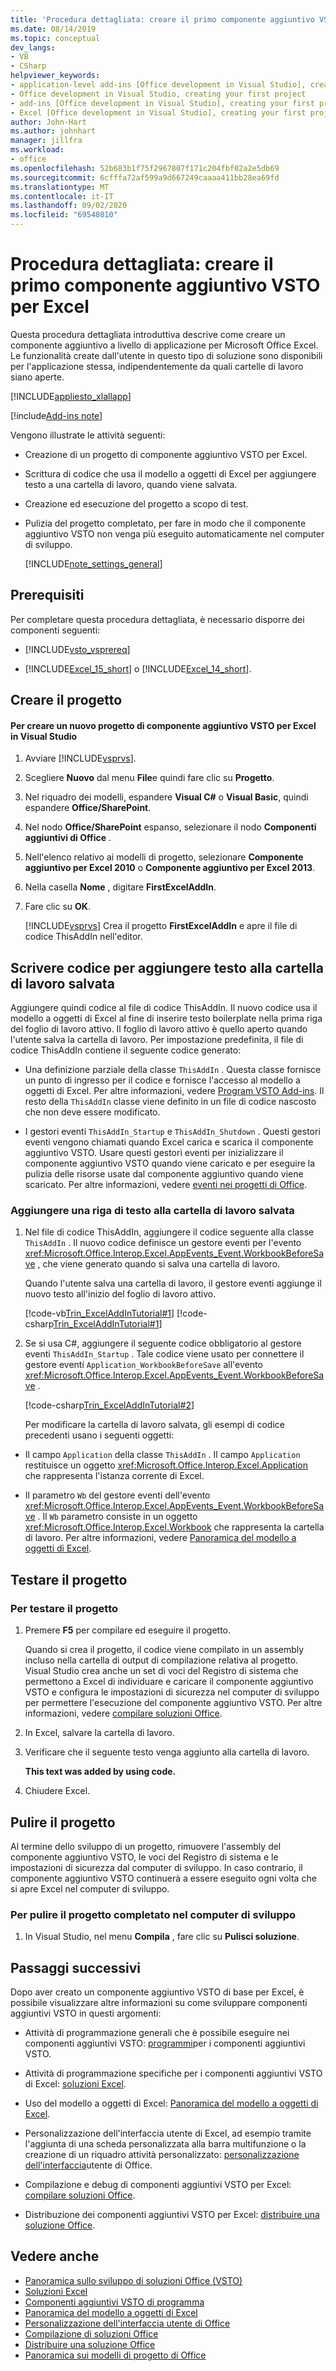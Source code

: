 ```yaml
---
title: 'Procedura dettagliata: creare il primo componente aggiuntivo VSTO per Excel'
ms.date: 08/14/2019
ms.topic: conceptual
dev_langs:
- VB
- CSharp
helpviewer_keywords:
- application-level add-ins [Office development in Visual Studio], creating your first project
- Office development in Visual Studio, creating your first project
- add-ins [Office development in Visual Studio], creating your first project
- Excel [Office development in Visual Studio], creating your first project
author: John-Hart
ms.author: johnhart
manager: jillfra
ms.workload:
- office
ms.openlocfilehash: 52b683b1f75f2967807f171c204fbf02a2e5db69
ms.sourcegitcommit: 6cfffa72af599a9d667249caaaa411bb28ea69fd
ms.translationtype: MT
ms.contentlocale: it-IT
ms.lasthandoff: 09/02/2020
ms.locfileid: "69548010"
---
```

# <a name="walkthrough-create-your-first-vsto-add-in-for-excel"></a>Procedura dettagliata: creare il primo componente aggiuntivo VSTO per Excel
  Questa procedura dettagliata introduttiva descrive come creare un componente aggiuntivo a livello di applicazione per Microsoft Office Excel. Le funzionalità create dall'utente in questo tipo di soluzione sono disponibili per l'applicazione stessa, indipendentemente da quali cartelle di lavoro siano aperte.

 [!INCLUDE[appliesto_xlallapp](../vsto/includes/appliesto-xlallapp-md.md)]

[!include[Add-ins note](includes/addinsnote.md)]

 Vengono illustrate le attività seguenti:

- Creazione di un progetto di componente aggiuntivo VSTO per Excel.

- Scrittura di codice che usa il modello a oggetti di Excel per aggiungere testo a una cartella di lavoro, quando viene salvata.

- Creazione ed esecuzione del progetto a scopo di test.

- Pulizia del progetto completato, per fare in modo che il componente aggiuntivo VSTO non venga più eseguito automaticamente nel computer di sviluppo.

  [!INCLUDE[note_settings_general](../sharepoint/includes/note-settings-general-md.md)]

## <a name="prerequisites"></a>Prerequisiti
 Per completare questa procedura dettagliata, è necessario disporre dei componenti seguenti:

- [!INCLUDE[vsto_vsprereq](../vsto/includes/vsto-vsprereq-md.md)]

- [!INCLUDE[Excel_15_short](../vsto/includes/excel-15-short-md.md)] o [!INCLUDE[Excel_14_short](../vsto/includes/excel-14-short-md.md)].

## <a name="create-the-project"></a>Creare il progetto

#### <a name="to-create-a-new-excel-vsto-add-in-project-in-visual-studio"></a>Per creare un nuovo progetto di componente aggiuntivo VSTO per Excel in Visual Studio

1. Avviare [!INCLUDE[vsprvs](../sharepoint/includes/vsprvs-md.md)].

2. Scegliere **Nuovo** dal menu **File**e quindi fare clic su **Progetto**.

3. Nel riquadro dei modelli, espandere **Visual C#** o **Visual Basic**, quindi espandere **Office/SharePoint**.

4. Nel nodo **Office/SharePoint** espanso, selezionare il nodo **Componenti aggiuntivi di Office** .

5. Nell'elenco relativo ai modelli di progetto, selezionare **Componente aggiuntivo per Excel 2010** o **Componente aggiuntivo per Excel 2013**.

6. Nella casella **Nome** , digitare **FirstExcelAddIn**.

7. Fare clic su **OK**.

     [!INCLUDE[vsprvs](../sharepoint/includes/vsprvs-md.md)] Crea il progetto **FirstExcelAddIn** e apre il file di codice ThisAddIn nell'editor.

## <a name="write-code-to-add-text-to-the-saved-workbook"></a>Scrivere codice per aggiungere testo alla cartella di lavoro salvata
 Aggiungere quindi codice al file di codice ThisAddIn. Il nuovo codice usa il modello a oggetti di Excel al fine di inserire testo boilerplate nella prima riga del foglio di lavoro attivo. Il foglio di lavoro attivo è quello aperto quando l'utente salva la cartella di lavoro. Per impostazione predefinita, il file di codice ThisAddIn contiene il seguente codice generato:

- Una definizione parziale della classe `ThisAddIn` . Questa classe fornisce un punto di ingresso per il codice e fornisce l'accesso al modello a oggetti di Excel. Per altre informazioni, vedere [Program VSTO Add-ins](../vsto/programming-vsto-add-ins.md). Il resto della `ThisAddIn` classe viene definito in un file di codice nascosto che non deve essere modificato.

- I gestori eventi `ThisAddIn_Startup` e `ThisAddIn_Shutdown` . Questi gestori eventi vengono chiamati quando Excel carica e scarica il componente aggiuntivo VSTO. Usare questi gestori eventi per inizializzare il componente aggiuntivo VSTO quando viene caricato e per eseguire la pulizia delle risorse usate dal componente aggiuntivo quando viene scaricato. Per altre informazioni, vedere [eventi nei progetti di Office](../vsto/events-in-office-projects.md).

### <a name="to-add-a-line-of-text-to-the-saved-workbook"></a>Aggiungere una riga di testo alla cartella di lavoro salvata

1. Nel file di codice ThisAddIn, aggiungere il codice seguente alla classe `ThisAddIn` . Il nuovo codice definisce un gestore eventi per l'evento <xref:Microsoft.Office.Interop.Excel.AppEvents_Event.WorkbookBeforeSave> , che viene generato quando si salva una cartella di lavoro.

    Quando l'utente salva una cartella di lavoro, il gestore eventi aggiunge il nuovo testo all'inizio del foglio di lavoro attivo.

    [!code-vb[Trin_ExcelAddInTutorial#1](../vsto/codesnippet/VisualBasic/Trin_ExcelAddInTutorial/ThisAddIn.vb#1)]
    [!code-csharp[Trin_ExcelAddInTutorial#1](../vsto/codesnippet/CSharp/Trin_ExcelAddInTutorial/ThisAddIn.cs#1)]

2. Se si usa C#, aggiungere il seguente codice obbligatorio al gestore eventi `ThisAddIn_Startup` . Tale codice viene usato per connettere il gestore eventi `Application_WorkbookBeforeSave` all'evento <xref:Microsoft.Office.Interop.Excel.AppEvents_Event.WorkbookBeforeSave> .

    [!code-csharp[Trin_ExcelAddInTutorial#2](../vsto/codesnippet/CSharp/Trin_ExcelAddInTutorial/ThisAddIn.cs#2)]

   Per modificare la cartella di lavoro salvata, gli esempi di codice precedenti usano i seguenti oggetti:

- Il campo `Application` della classe `ThisAddIn` . Il campo `Application` restituisce un oggetto <xref:Microsoft.Office.Interop.Excel.Application> che rappresenta l'istanza corrente di Excel.

- Il parametro `Wb` del gestore eventi dell'evento <xref:Microsoft.Office.Interop.Excel.AppEvents_Event.WorkbookBeforeSave> . Il `Wb` parametro consiste in un oggetto <xref:Microsoft.Office.Interop.Excel.Workbook> che rappresenta la cartella di lavoro. Per altre informazioni, vedere [Panoramica del modello a oggetti di Excel](../vsto/excel-object-model-overview.md).

## <a name="test-the-project"></a>Testare il progetto

### <a name="to-test-the-project"></a>Per testare il progetto

1. Premere **F5** per compilare ed eseguire il progetto.

     Quando si crea il progetto, il codice viene compilato in un assembly incluso nella cartella di output di compilazione relativa al progetto. Visual Studio crea anche un set di voci del Registro di sistema che permettono a Excel di individuare e caricare il componente aggiuntivo VSTO e configura le impostazioni di sicurezza nel computer di sviluppo per permettere l'esecuzione del componente aggiuntivo VSTO. Per altre informazioni, vedere [compilare soluzioni Office](../vsto/building-office-solutions.md).

2. In Excel, salvare la cartella di lavoro.

3. Verificare che il seguente testo venga aggiunto alla cartella di lavoro.

     **This text was added by using code.**

4. Chiudere Excel.

## <a name="clean-up-the-project"></a>Pulire il progetto
 Al termine dello sviluppo di un progetto, rimuovere l'assembly del componente aggiuntivo VSTO, le voci del Registro di sistema e le impostazioni di sicurezza dal computer di sviluppo. In caso contrario, il componente aggiuntivo VSTO continuerà a essere eseguito ogni volta che si apre Excel nel computer di sviluppo.

### <a name="to-clean-up-the-completed-project-on-your-development-computer"></a>Per pulire il progetto completato nel computer di sviluppo

1. In Visual Studio, nel menu **Compila** , fare clic su **Pulisci soluzione**.

## <a name="next-steps"></a>Passaggi successivi
 Dopo aver creato un componente aggiuntivo VSTO di base per Excel, è possibile visualizzare altre informazioni su come sviluppare componenti aggiuntivi VSTO in questi argomenti:

- Attività di programmazione generali che è possibile eseguire nei componenti aggiuntivi VSTO: [programmi](../vsto/programming-vsto-add-ins.md)per i componenti aggiuntivi VSTO.

- Attività di programmazione specifiche per i componenti aggiuntivi VSTO di Excel: [soluzioni Excel](../vsto/excel-solutions.md).

- Uso del modello a oggetti di Excel: [Panoramica del modello a oggetti di Excel](../vsto/excel-object-model-overview.md).

- Personalizzazione dell'interfaccia utente di Excel, ad esempio tramite l'aggiunta di una scheda personalizzata alla barra multifunzione o la creazione di un riquadro attività personalizzato: [personalizzazione dell'interfaccia](../vsto/office-ui-customization.md)utente di Office.

- Compilazione e debug di componenti aggiuntivi VSTO per Excel: [compilare soluzioni Office](../vsto/building-office-solutions.md).

- Distribuzione dei componenti aggiuntivi VSTO per Excel: [distribuire una soluzione Office](../vsto/deploying-an-office-solution.md).

## <a name="see-also"></a>Vedere anche
- [Panoramica sullo sviluppo di soluzioni Office &#40;VSTO&#41;](../vsto/office-solutions-development-overview-vsto.md)
- [Soluzioni Excel](../vsto/excel-solutions.md)
- [Componenti aggiuntivi VSTO di programma](../vsto/programming-vsto-add-ins.md)
- [Panoramica del modello a oggetti di Excel](../vsto/excel-object-model-overview.md)
- [Personalizzazione dell'interfaccia utente di Office](../vsto/office-ui-customization.md)
- [Compilazione di soluzioni Office](../vsto/building-office-solutions.md)
- [Distribuire una soluzione Office](../vsto/deploying-an-office-solution.md)
- [Panoramica sui modelli di progetto di Office](../vsto/office-project-templates-overview.md)
